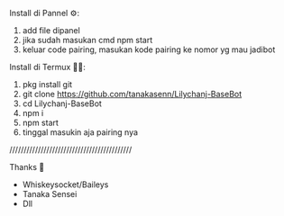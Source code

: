 Install di Pannel ⚙️:
1. add file dipanel
2. jika sudah masukan cmd npm start
3. keluar code pairing, masukan kode pairing ke nomor yg mau jadibot


Install di Termux 👨‍💻:
1. pkg install git
2. git clone https://github.com/tanakasenn/Lilychanj-BaseBot
3. cd Lilychanj-BaseBot 
4. npm i
5. npm start
6. tinggal masukin aja pairing nya

///////////////////////////////////////////

Thanks 🙏
- Whiskeysocket/Baileys
- Tanaka Sensei
- Dll
